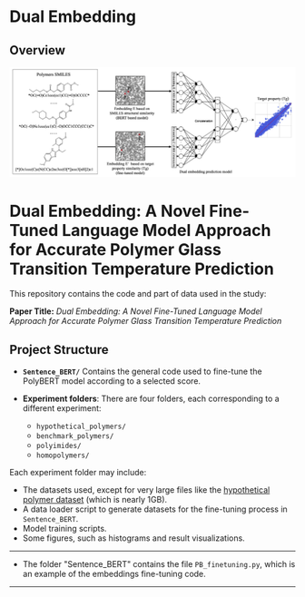 # Dual Embedding



## Overview


![image](./graphical_abstract.png)
# Dual Embedding: A Novel Fine-Tuned Language Model Approach for Accurate Polymer Glass Transition Temperature Prediction

This repository contains the code and part of data used in the study:

**Paper Title:**
*Dual Embedding: A Novel Fine-Tuned Language Model Approach for Accurate Polymer Glass Transition Temperature Prediction*

## Project Structure

- **`Sentence_BERT/`**
  Contains the general code used to fine-tune the PolyBERT model according to a selected score.

- **Experiment folders**:
  There are four folders, each corresponding to a different experiment:
  - `hypothetical_polymers/`
  - `benchmark_polymers/`
  - `polyimides/`
  - `homopolymers/`

Each experiment folder may include:
- The datasets used, except for very large files like the [hypothetical polymer dataset](https://zenodo.org/records/7766806) (which is nearly 1GB).
- A data loader script to generate datasets for the fine-tuning process in `Sentence_BERT`.
- Model training scripts.
- Some figures, such as histograms and result visualizations.
- --
- The folder "Sentence_BERT" contains the file `PB_finetuning.py`, which is an example of the embeddings fine-tuning code.

---